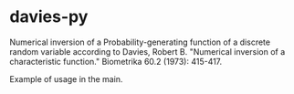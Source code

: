 # davies-py
Numerical inversion of a Probability-generating function of a discrete random variable according to Davies, Robert B. "Numerical inversion of a characteristic function." Biometrika 60.2 (1973): 415-417.

Example of usage in the main.
